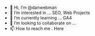 - 👋 Hi, I’m @danwebman
- 👀 I’m interested in ... SEO, Web Projects
- 🌱 I’m currently learning ... GA4
- 💞️ I’m looking to collaborate on ... 
- 📫 How to reach me . Here
<!---
danwebman/danwebman is a ✨ special ✨ repository because its `README.md` (this file) appears on your GitHub profile.
You can click the Preview link to take a look at your changes.
--->

